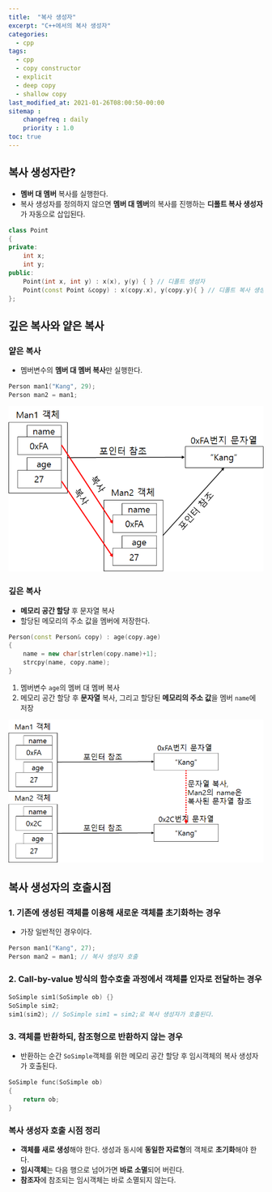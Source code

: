 ```yaml
---
title:  "복사 생성자"
excerpt: "C++에서의 복사 생성자"
categories:
  - cpp
tags:
  - cpp
  - copy constructor
  - explicit
  - deep copy
  - shallow copy
last_modified_at: 2021-01-26T08:00:50-00:00
sitemap :
    changefreq : daily
    priority : 1.0
toc: true
---
```


## 복사 생성자란?
- **멤버 대 멤버** 복사를 실행한다.
- 복사 생성자를 정의하지 않으면 **멤버 대 멤버**의 복사를 진행하는 **디폴트 복사 생성자**가 자동으로 삽입된다.

```cpp
class Point
{
private:
    int x;
    int y;
public:
    Point(int x, int y) : x(x), y(y) { } // 디폴트 생성자
    Point(const Point &copy) : x(copy.x), y(copy.y){ } // 디폴트 복사 생성자
};
```

## 깊은 복사와 얕은 복사
### 얕은 복사
- 멤버변수의 **멤버 대 멤버 복사**만 실행한다.
```cpp
Person man1("Kang", 29);
Person man2 = man1;
```
![cpp6-1](/img/cpp6-1.jpg)

### 깊은 복사
- **메모리 공간 할당** 후 문자열 복사
- 할당된 메모리의 주소 값을 멤버에 저장한다.
```cpp
Person(const Person& copy) : age(copy.age)
{
    name = new char[strlen(copy.name)+1];
    strcpy(name, copy.name);
}
```
1. 멤버변수 `age`의 멤버 대 멤버 복사
2. 메모리 공간 할당 후 **문자열** 복사, 그리고 할당된 **메모리의 주소 값**을 멤버 `name`에 저장

![cpp6-2](/img/cpp6-2.jpg)

## 복사 생성자의 호출시점
### 1. 기존에 생성된 객체를 이용해 새로운 객체를 초기화하는 경우
- 가장 일반적인 경우이다.

```cpp
Person man1("Kang", 27);
Person man2 = man1; // 복사 생성자 호출
```

### 2. Call-by-value 방식의 함수호출 과정에서 객체를 인자로 전달하는 경우

```cpp
SoSimple sim1(SoSimple ob) {}
SoSimple sim2;
sim1(sim2); // SoSimple sim1 = sim2;로 복사 생성자가 호출된다.
```

### 3. 객체를 반환하되, 참조형으로 반환하지 않는 경우
-  반환하는 순간 `SoSimple`객체를 위한 메모리 공간 할당 후 임시객체의 복사 생성자가 호출된다.

```cpp
SoSimple func(SoSimple ob)
{
    return ob;
}
```

### 복사 생성자 호출 시점 정리
- **객체를 새로 생성**해야 한다. 생성과 동시에 **동일한 자료형**의 객체로 **초기화**해야 한다.
- **임시객체**는 다음 행으로 넘어가면 **바로 소멸**되어 버린다.
- **참조자**에 참조되는 임시객체는 바로 소멸되지 않는다.